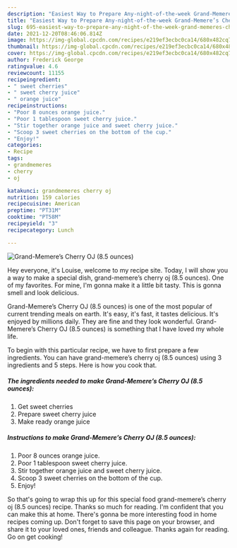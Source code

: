 ```yaml
---
description: "Easiest Way to Prepare Any-night-of-the-week Grand-Memere’s Cherry OJ (8.5 ounces)"
title: "Easiest Way to Prepare Any-night-of-the-week Grand-Memere’s Cherry OJ (8.5 ounces)"
slug: 695-easiest-way-to-prepare-any-night-of-the-week-grand-memeres-cherry-oj-85-ounces
date: 2021-12-20T08:46:06.814Z
image: https://img-global.cpcdn.com/recipes/e219ef3ecbc0ca14/680x482cq70/grand-memeres-cherry-oj-85-ounces-recipe-main-photo.jpg
thumbnail: https://img-global.cpcdn.com/recipes/e219ef3ecbc0ca14/680x482cq70/grand-memeres-cherry-oj-85-ounces-recipe-main-photo.jpg
cover: https://img-global.cpcdn.com/recipes/e219ef3ecbc0ca14/680x482cq70/grand-memeres-cherry-oj-85-ounces-recipe-main-photo.jpg
author: Frederick George
ratingvalue: 4.6
reviewcount: 11155
recipeingredient:
- " sweet cherries"
- " sweet cherry juice"
- " orange juice"
recipeinstructions:
- "Poor 8 ounces orange juice."
- "Poor 1 tablespoon sweet cherry juice."
- "Stir together orange juice and sweet cherry juice."
- "Scoop 3 sweet cherries on the bottom of the cup."
- "Enjoy!"
categories:
- Recipe
tags:
- grandmemeres
- cherry
- oj

katakunci: grandmemeres cherry oj 
nutrition: 159 calories
recipecuisine: American
preptime: "PT31M"
cooktime: "PT58M"
recipeyield: "3"
recipecategory: Lunch

---
```



![Grand-Memere’s Cherry OJ (8.5 ounces)](https://img-global.cpcdn.com/recipes/e219ef3ecbc0ca14/680x482cq70/grand-memeres-cherry-oj-85-ounces-recipe-main-photo.jpg)

Hey everyone, it's Louise, welcome to my recipe site. Today, I will show you a way to make a special dish, grand-memere’s cherry oj (8.5 ounces). One of my favorites. For mine, I'm gonna make it a little bit tasty. This is gonna smell and look delicious.

Grand-Memere’s Cherry OJ (8.5 ounces) is one of the most popular of current trending meals on earth. It's easy, it's fast, it tastes delicious. It's enjoyed by millions daily. They are fine and they look wonderful. Grand-Memere’s Cherry OJ (8.5 ounces) is something that I have loved my whole life.




To begin with this particular recipe, we have to first prepare a few ingredients. You can have grand-memere’s cherry oj (8.5 ounces) using 3 ingredients and 5 steps. Here is how you cook that.

<!--inarticleads1-->

##### The ingredients needed to make Grand-Memere’s Cherry OJ (8.5 ounces):

1. Get  sweet cherries
1. Prepare  sweet cherry juice
1. Make ready  orange juice




<!--inarticleads2-->

##### Instructions to make Grand-Memere’s Cherry OJ (8.5 ounces):

1. Poor 8 ounces orange juice.
1. Poor 1 tablespoon sweet cherry juice.
1. Stir together orange juice and sweet cherry juice.
1. Scoop 3 sweet cherries on the bottom of the cup.
1. Enjoy!




So that's going to wrap this up for this special food grand-memere’s cherry oj (8.5 ounces) recipe. Thanks so much for reading. I'm confident that you can make this at home. There's gonna be more interesting food in home recipes coming up. Don't forget to save this page on your browser, and share it to your loved ones, friends and colleague. Thanks again for reading. Go on get cooking!

